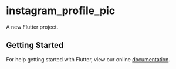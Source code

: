 # instagram_profile_pic

A new Flutter project.

## Getting Started

For help getting started with Flutter, view our online
[documentation](https://flutter.io/).
